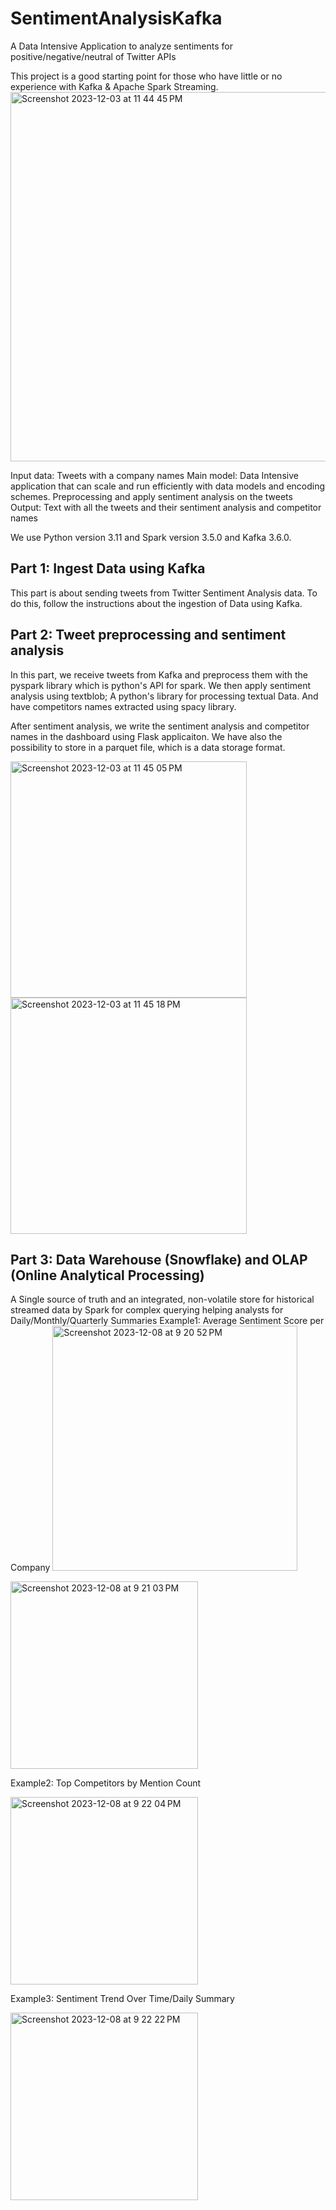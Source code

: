# SentimentAnalysisKafka
A Data Intensive Application to analyze sentiments for positive/negative/neutral of Twitter APIs

This project is a good starting point for those who have little or no experience with Kafka & Apache Spark Streaming.
<img width="591" alt="Screenshot 2023-12-03 at 11 44 45 PM" src="https://github.com/zi78494umbcedu/SentimentAnalysisKafka/assets/125627136/8ffb3a7c-2a7c-43bd-a0fb-018dcc4d5e12">

Input data: Tweets with a company names
Main model: Data Intensive application that can scale and run efficiently with data models and encoding schemes. Preprocessing and apply sentiment analysis on the tweets
Output: Text with all the tweets and their sentiment analysis and competitor names

We use Python version 3.11 and Spark version 3.5.0 and Kafka 3.6.0.

## Part 1: Ingest Data using Kafka 

This part is about sending tweets from Twitter Sentiment Analysis data. To do this, follow the instructions about the ingestion of Data using Kafka. 

## Part 2: Tweet preprocessing and sentiment analysis
In this part, we receive tweets from Kafka and preprocess them with the pyspark library which is python's API for spark. We then apply sentiment analysis using textblob; A python's library for processing textual Data. And have competitors names extracted using spacy library. 

After sentiment analysis, we write the sentiment analysis and competitor names in the dashboard using Flask applicaiton. We have also the possibility to store in a parquet file, which is a data storage format.

<img width="378" alt="Screenshot 2023-12-03 at 11 45 05 PM" src="https://github.com/zi78494umbcedu/SentimentAnalysisKafka/assets/125627136/2cd6533e-ea4b-4792-891a-7cac7b4743ef">
<img width="378" alt="Screenshot 2023-12-03 at 11 45 18 PM" src="https://github.com/zi78494umbcedu/SentimentAnalysisKafka/assets/125627136/03126a63-2513-4030-8712-5640d292e760">

## Part 3: Data Warehouse (Snowflake) and OLAP (Online Analytical Processing)
A Single source of truth and an integrated, non-volatile store for historical streamed data by Spark for complex querying helping analysts for Daily/Monthly/Quarterly Summaries 
Example1: Average Sentiment Score per Company
<img width="392" alt="Screenshot 2023-12-08 at 9 20 52 PM" src="https://github.com/zi78494umbcedu/SentimentAnalysisKafka/assets/125627136/9456f1d1-f4a1-4d53-814b-d0d41737c71c">

<img width="300" alt="Screenshot 2023-12-08 at 9 21 03 PM" src="https://github.com/zi78494umbcedu/SentimentAnalysisKafka/assets/125627136/1d08a649-31e1-47a6-97a4-0253b584680c">

Example2: Top Competitors by Mention Count

<img width="300" alt="Screenshot 2023-12-08 at 9 22 04 PM" src="https://github.com/zi78494umbcedu/SentimentAnalysisKafka/assets/125627136/f5fdea08-9b33-4c6d-a38c-c6afd63f367e">

Example3: Sentiment Trend Over Time/Daily Summary

<img width="300" alt="Screenshot 2023-12-08 at 9 22 22 PM" src="https://github.com/zi78494umbcedu/SentimentAnalysisKafka/assets/125627136/ecde6369-05c1-44d7-a221-43b4375e7aa2">
